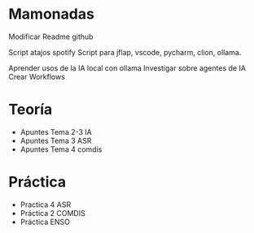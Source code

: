 # Mamonadas
Modificar Readme github

Script atajos spotify
Script para jflap, vscode, pycharm, clion, ollama.

Aprender usos de la IA local con ollama
Investigar sobre agentes de IA
Crear Workflows


# Teoría
- Apuntes Tema 2-3 IA
- Apuntes Tema 3 ASR
- Apuntes Tema 4 comdis


# Práctica
- Practica 4 ASR
- Práctica 2 COMDIS
- Práctica ENSO